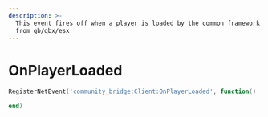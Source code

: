 ```yaml
---
description: >-
  This event fires off when a player is loaded by the common framework events
  from qb/qbx/esx
---
```


# OnPlayerLoaded

```lua
RegisterNetEvent('community_bridge:Client:OnPlayerLoaded', function()

end)
```
